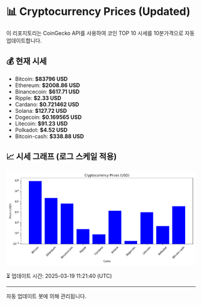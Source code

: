 
# 📊 Cryptocurrency Prices (Updated)

이 리포지토리는 CoinGecko API를 사용하여 코인 TOP 10 시세를 10분가격으로 자동 업데이트합니다.

## 💰 현재 시세
- Bitcoin: **$83796 USD**
- Ethereum: **$2008.86 USD**
- Binancecoin: **$617.71 USD**
- Ripple: **$2.33 USD**
- Cardano: **$0.721462 USD**
- Solana: **$127.72 USD**
- Dogecoin: **$0.169565 USD**
- Litecoin: **$91.23 USD**
- Polkadot: **$4.52 USD**
- Bitcoin-cash: **$338.88 USD**

## 📈 시세 그래프 (로그 스케일 적용)
![Crypto Prices](crypto_prices.png)

⏳ 업데이트 시간: 2025-03-19 11:21:40 (UTC)

---
자동 업데이트 봇에 의해 관리됩니다.
